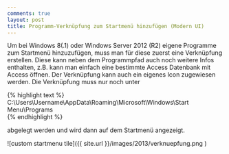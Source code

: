 ```yaml
---
comments: true
layout: post
title: Programm-Verknüpfung zum Startmenü hinzufügen (Modern UI)
---
```


Um bei Windows 8(.1) oder Windows Server 2012 (R2) eigene Programme zum Startmenü hinzuzufügen, muss man für diese zuerst eine Verknüpfung erstellen. Diese kann neben dem Programmpfad auch noch weitere Infos enthalten, z.B. kann man einfach eine bestimmte Access Datenbank mit Access öffnen. Der Verknüpfung kann auch ein eigenes Icon zugewiesen werden. Die Verknüpfung muss nur noch unter

{% highlight text %}
C:\Users\Username\AppData\Roaming\Microsoft\Windows\Start Menu\Programs\
{% endhighlight %}

abgelegt werden und wird dann auf dem Startmenü angezeigt.

![custom startmenu tile]({{ site.url }}/images/2013/verknuepfung.png )
